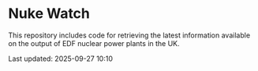 # Nuke Watch

This repository includes code for retrieving the latest information available on the output of EDF nuclear power plants in the UK.

Last updated: 2025-09-27 10:10